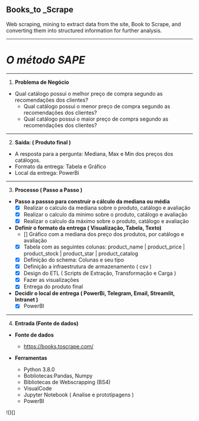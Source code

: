 ## **Books_to _Scrape**
 Web scraping, mining to extract data from the site, Book to Scrape, and converting them into structured information for further analysis.
***
# _**O método SAPE**_
***
1.	**Problema de Negócio**
- Qual catálogo possui o melhor preço de compra segundo as recomendações dos clientes?
   - Qual catálogo possui o menor preço de compra segundo as recomendações dos clientes?
   - Qual catálogo possui o maior preço de compra segundo as recomendações dos clientes?
***
2.	**Saída: ( Produto final )**
- A resposta para a pergunta: Mediana, Max e Min dos preços dos catálogos.
- Formato da entrega: Tabela e Gráfico
- Local da entrega: PowerBi
***
3.	**Processo ( Passo a Passo )**
- **Passo a passso para construir o cálculo da mediana ou média**
   - [x] Realizar o calculo da mediana sobre o produto, catálogo e avaliação
   - [x] Realizar o calculo da minimo sobre o produto, catálogo e avaliação
   - [x] Realizar o calculo da máximo sobre o produto, catálogo e avaliação 

- **Definir o formato da entrega ( Visualização, Tabela, Texto)**
   - [] Gráfico com a mediana dos preço dos produtos, por catálogo e avaliação 
   - [x] Tabela com as seguintes colunas: product_name | product_price | product_stock | product_star | product_catalog
   - [x] Definição do schema: Colunas e seu tipo
   - [x] Definição a infraestrutura de armazenamento ( csv )
   - [x] Design do ETL ( Scripts de Extração, Transformação e Carga )
   - [x] Fazer as visualizações
   - [x] Entrega do produto final

- **Decidir o local de entrega ( PowerBi, Telegram, Email, Streamlit, Intranet )**
   - [x] PowerBI
***
4.	**Entrada (Fonte de dados)**

- **Fonte de dados**
   * https://books.toscrape.com/

- **Ferramentas**
   * Python 3.8.0
   * Bobliotecas:Pandas, Numpy
   * Bibliotecas de Webscrapping (BS4)
   * VisualCode
   * Jupyter Notebook ( Analise e prototipagens )
   * PowerBI

!()[]
